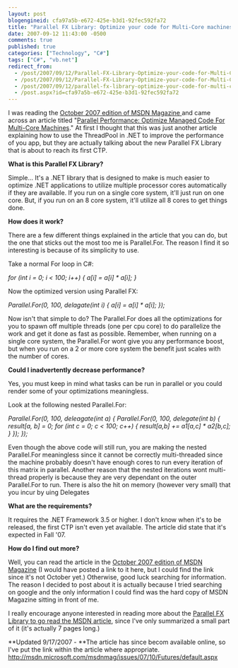 ```yaml
---
layout: post
blogengineid: cfa97a5b-e672-425e-b3d1-92fec592fa72
title: "Parallel FX Library: Optimize your code for Multi-Core machines"
date: 2007-09-12 11:43:00 -0500
comments: true
published: true
categories: ["Technology", "C#"]
tags: ["C#", "vb.net"]
redirect_from: 
  - /post/2007/09/12/Parallel-FX-Library-Optimize-your-code-for-Multi-Core-machines.aspx
  - /post/2007/09/12/Parallel-FX-Library-Optimize-your-code-for-Multi-Core-machines
  - /post/2007/09/12/parallel-fx-library-optimize-your-code-for-multi-core-machines
  - /post.aspx?id=cfa97a5b-e672-425e-b3d1-92fec592fa72
---
```

<!-- more -->

I was reading the <a href="http://msdn.microsoft.com/msdnmag/issues/07/10/">October 2007 edition of MSDN Magazine </a>and came across an article titled "<a href="http://msdn.microsoft.com/msdnmag/issues/07/10/Futures/default.aspx">Parallel Performance: Optimize Managed Code For Multi-Core Machines</a>." At first I thought that this was just another article explaining how to use the ThreadPool in .NET to improve the performance of you app, but they are actually talking about the new Parallel FX Library that is about to reach its first CTP.

**What is this Parallel FX Library?**

Simple... It's a .NET library that is designed to make is much easier to optimize .NET applications to utilize multiple processor cores automatically if they are available. If you run on a single core system, it'll just run on one core. But, if you run on an 8 core system, it'll utilize all 8 cores to get things done.

**How does it work?**

There are a few different things explained in the article that you can do, but the one that sticks out the most too me is Parallel.For. The reason I find it so interesting is because of its simplicity to use.

Take a normal For loop in C#:

*for (int i = 0; i < 100; i++) {
   a[i] = a[i] * a[i];
}*

Now the optimized version using Parallel FX:

*Parallel.For(0, 100, delagate(int i) {
   a[i] = a[i] * a[i];
});*

Now isn't that simple to do? The Parallel.For does all the optimizations for you to spawn off multiple threads (one per cpu core) to do parallelize the work and get it done as fast as possible. Remember, when running on a single core system, the Parallel.For wont give you any performance boost, but when you run on a 2 or more core system the benefit just scales with the number of cores.

**Could I inadvertently decrease performance?**

Yes, you must keep in mind what tasks can be run in parallel or you could render some of your optimizations meaningless.

Look at the following nested Parallel.For:

*Parallel.For(0, 100, deleagate(int a) {
   Parallel.For(0, 100, delegate(int b) {
      result[a, b] = 0;
      for (int c = 0; c < 100; c++) {
         result[a,b] += a1[a,c] * a2[b,c];
      }
   });
});*

Even though the above code will still run, you are making the nested Parallel.For meaningless since it cannot be correctly multi-threaded since the machine probably doesn't have enough cores to run every iteration of this matrix in parallel. Another reason that the nested iterations wont multi-thread properly is because they are very dependant on the outer Parallel.For to run. There is also the hit on memory (however very small) that you incur by uing Delegates

**What are the requirements?**

It requires the .NET Framework 3.5 or higher. I don't know when it's to be released, the first CTP isn't even yet available. The article did state that it's expected in Fall '07.

**How do I find out more?**

Well, you can read the article in the <a href="http://msdn.microsoft.com/msdnmag/issues/07/10/">October 2007 edition of MSDN Magazine</a> (I would have posted a link to it here, but I could find the link since it's not October yet.) Otherwise, good luck searching for information. The reason I decided to post about it is actually because I tried searching on google and the only information I could find was the hard copy of MSDN Magazine sitting in front of me.

I really encourage anyone interested in reading more about the <a href="http://msdn.microsoft.com/msdnmag/issues/07/10/Futures/default.aspx">Parallel FX Library to go read the MSDN article</a>, since I've only summarized a small part of it (it's actually 7 pages long.)

**Updated 9/17/2007 - **The article has since becom available online, so I've put the link within the article where appropriate. <a href="http://msdn.microsoft.com/msdnmag/issues/07/10/Futures/default.aspx">http://msdn.microsoft.com/msdnmag/issues/07/10/Futures/default.aspx</a>
